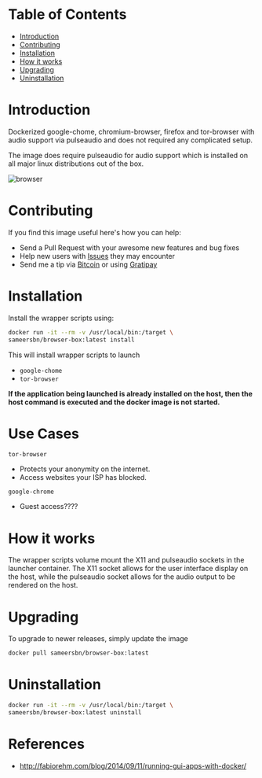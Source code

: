 # Table of Contents

- [Introduction](#introduction)
- [Contributing](#contributing)
- [Installation](#installation)
- [How it works](#how-it-works)
- [Upgrading](#upgrading)
- [Uninstallation](#uninstallation)

# Introduction

Dockerized google-chome, chromium-browser, firefox and tor-browser with audio support via pulseaudio and does not required any complicated setup.

The image does require pulseaudio for audio support which is installed on all major linux distributions out of the box.

![browser](https://cloud.githubusercontent.com/assets/410147/4377777/2ccda3d2-4352-11e4-9314-122e4f58a30c.gif)

# Contributing

If you find this image useful here's how you can help:

- Send a Pull Request with your awesome new features and bug fixes
- Help new users with [Issues](https://github.com/sameersbn/docker-browser-box/issues) they may encounter
- Send me a tip via [Bitcoin](https://www.coinbase.com/sameersbn) or using [Gratipay](https://gratipay.com/sameersbn/)

# Installation

Install the wrapper scripts using:

```bash
docker run -it --rm -v /usr/local/bin:/target \
sameersbn/browser-box:latest install
```

This will install wrapper scripts to launch

- `google-chome`
- `tor-browser`

**If the application being launched is already installed on the host, then the host command is executed and the docker image is not started.**

# Use Cases

`tor-browser`
- Protects your anonymity on the internet.
- Access websites your ISP has blocked.

`google-chrome`
- Guest access????

# How it works

The wrapper scripts volume mount the X11 and pulseaudio sockets in the launcher container. The X11 socket allows for the user interface display on the host, while the pulseaudio socket allows for the audio output to be rendered on the host.

# Upgrading

To upgrade to newer releases, simply update the image

```
docker pull sameersbn/browser-box:latest
```

# Uninstallation

```bash
docker run -it --rm -v /usr/local/bin:/target \
sameersbn/browser-box:latest uninstall
```

# References

- http://fabiorehm.com/blog/2014/09/11/running-gui-apps-with-docker/
